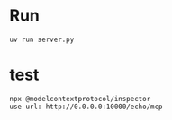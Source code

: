 # Run
```
uv run server.py
```

# test
```
npx @modelcontextprotocol/inspector
use url: http://0.0.0.0:10000/echo/mcp
```